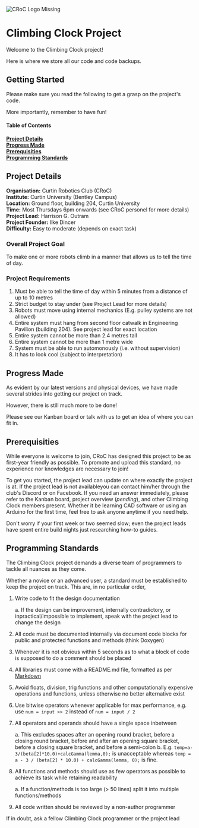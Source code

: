 ![*CRoC Logo Missing*](https://github.com/curtinrobotics/ClimbingClock/blob/doc_update/CRoC_docs/CRoC_Logo_with_Text_Medium_Quality.png "CRoC Logo")

# Climbing Clock Project

Welcome to the Climbing Clock project!

Here is where we store all our code and code backups.

## Getting Started

Please make sure you read the following to get a grasp on the project's code.

More importantly, remember to have fun!

#### Table of Contents

**[Project Details](#project-details)**<br>
**[Progress Made](#progress-made)**<br>
**[Prerequisities](#prerequisities)**<br>
**[Programming Standards](#programming-standards)**<br>


## Project Details

**Organisation:** Curtin Robotics Club (CRoC)<br>
**Institute:** Curtin University (Bentley Campus)<br>
**Location:** Ground floor, building  204, Curtin University<br>
**Time:** Most Thursdays 6pm onwards (see CRoC personel for more details)<br>
**Project Lead:** Harrison G. Outram<br>
**Project Founder:** Ilke Dincer<br>
**Difficulty:** Easy to moderate (depends on exact task)

### Overall Project Goal

To make one or more robots climb in a manner that allows us to tell the time of day.

### Project Requirements

1. Must be able to tell the time of day within 5 minutes from a distance of up to 10 metres
2. Strict budget to stay under (see Project Lead for more details)
3. Robots must move using internal mechanics (E.g. pulley systems are not allowed)
4. Entire system must hang from second floor catwalk in Engineering Pavilion (building 204). See project lead for exact location
5. Entire system cannot be more than 2.4 metres tall
6. Entire system cannot be more than 1 metre wide
7. System must be able to run automonously (i.e. without supervision)
8. It has to look cool (subject to interpretation)

## Progress Made

As evident by our latest versions and physical devices, we have made several strides into getting our project on track.

However, there is still much more to be done!

Please see our Kanban board or talk with us to get an idea of where you can fit in.

## Prerequisities

While everyone is welcome to join, CRoC has designed this project to be as first-year friendly as possible.
To promote and upload this standard, no experience nor knowledges are necessary to join!

To get you started, the project lead can update on where exactly the project is at. If the project lead is not availableyou can contact him/her through the club's Discord or on Facebook. If you need an answer immediately, please refer to the Kanban board, project overview (*pending*), and other Climbing Clock members present.
Whether it be learning CAD software or using an Arduino for the first time, feel free to ask anyone anytime if you need help.

Don't worry if your first week or two seemed slow; even the project leads have spent entire build nights just researching how-to guides.

## Programming Standards

The Climbing Clock project demands a diverse team of programmers to tackle all nuances as they come.

Whether a novice or an advanced user, a standard must be established to keep the project on track. This are, in no particular order,

1. Write code to fit the design documentation

   a. If the design can be improvement, internally contradictory, or inpractical/impossible to implement, speak with the project lead to change the design

2. All code must be documented internally via document code blocks for public and protected functions and methods (think Doxygen)
3. Whenever it is not obvious within 5 seconds as to what a block of code is supposed to do a comment should be placed
4. All libraries must come with a README.md file, formatted as per [Markdown](https://github.com/adam-p/markdown-here/wiki/Markdown-Cheatsheet#code "Markdown Cheat Sheet")
5. Avoid floats, division, trig functions and other computationally expensive operations and functions, unless otherwise no better alternative exist
6. Use bitwise operators whenever applicable for max performance, e.g. use `num = input >> 2` instead of `num = input / 2`
7. All operators and operands should have a single space inbetween

   a. This excludes spaces after an opening round bracket, before a closing round bracket, before and after an opening square bracket, before a closing square bracket, and before a semi-colon
   b. E.g. `temp=a-3/(beta[2]*10.0)+calcGamma(lemma,0);` is unacceptable whereas `temp = a - 3 / (beta[2] * 10.0) + calcGamma(lemma, 0);` is fine.

8. All functions and methods should use as few operators as possible to achieve its task while retaining readability

   a. If a function/methods is too large (> 50 lines) split it into multiple functions/methods

9. All code written should be reviewed by a non-author programmer

If in doubt, ask a fellow Climbing Clock programmer or the project lead

